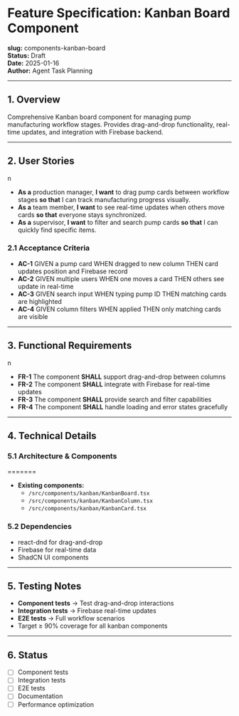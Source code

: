 # Feature Specification: Kanban Board Component

**slug:** components-kanban-board  
**Status:** Draft  
**Date:** 2025-01-16  
**Author:** Agent Task Planning

---

## 1. Overview

Comprehensive Kanban board component for managing pump manufacturing workflow stages. Provides drag-and-drop functionality, real-time updates, and integration with Firebase backend.

---

## 2. User Stories
n
- **As a** production manager, **I want** to drag pump cards between workflow stages **so that** I can track manufacturing progress visually.
- **As a** team member, **I want** to see real-time updates when others move cards **so that** everyone stays synchronized.
- **As a** supervisor, **I want** to filter and search pump cards **so that** I can quickly find specific items.

### 2.1 Acceptance Criteria

- **AC-1** GIVEN a pump card WHEN dragged to new column THEN card updates position and Firebase record
- **AC-2** GIVEN multiple users WHEN one moves a card THEN others see update in real-time
- **AC-3** GIVEN search input WHEN typing pump ID THEN matching cards are highlighted
- **AC-4** GIVEN column filters WHEN applied THEN only matching cards are visible

---

## 3. Functional Requirements
n
- **FR-1** The component **SHALL** support drag-and-drop between columns
- **FR-2** The component **SHALL** integrate with Firebase for real-time updates
- **FR-3** The component **SHALL** provide search and filter capabilities
- **FR-4** The component **SHALL** handle loading and error states gracefully

---

## 4. Technical Details

### 5.1 Architecture & Components

=======

- **Existing components:**
  - `/src/components/kanban/KanbanBoard.tsx`
  - `/src/components/kanban/KanbanColumn.tsx`
  - `/src/components/kanban/KanbanCard.tsx`

### 5.2 Dependencies

- react-dnd for drag-and-drop
- Firebase for real-time data
- ShadCN UI components

---

## 5. Testing Notes

- **Component tests** → Test drag-and-drop interactions
- **Integration tests** → Firebase real-time updates
- **E2E tests** → Full workflow scenarios
- Target ≥ 90% coverage for all kanban components

---

## 6. Status

- [ ] Component tests
- [ ] Integration tests  
- [ ] E2E tests
- [ ] Documentation
- [ ] Performance optimization